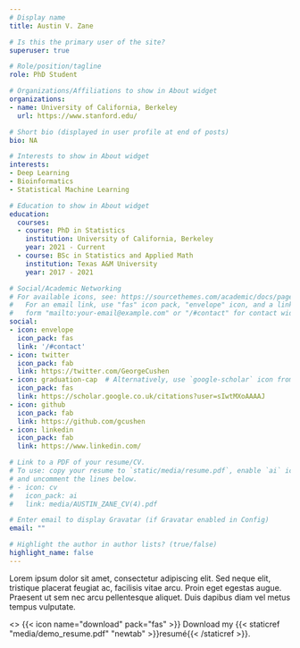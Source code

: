 ```yaml
---
# Display name
title: Austin V. Zane

# Is this the primary user of the site?
superuser: true

# Role/position/tagline
role: PhD Student

# Organizations/Affiliations to show in About widget
organizations:
- name: University of California, Berkeley
  url: https://www.stanford.edu/

# Short bio (displayed in user profile at end of posts)
bio: NA

# Interests to show in About widget
interests:
- Deep Learning
- Bioinformatics
- Statistical Machine Learning

# Education to show in About widget
education:
  courses:
  - course: PhD in Statistics
    institution: University of California, Berkeley
    year: 2021 - Current
  - course: BSc in Statistics and Applied Math
    institution: Texas A&M University
    year: 2017 - 2021

# Social/Academic Networking
# For available icons, see: https://sourcethemes.com/academic/docs/page-builder/#icons
#   For an email link, use "fas" icon pack, "envelope" icon, and a link in the
#   form "mailto:your-email@example.com" or "/#contact" for contact widget.
social:
- icon: envelope
  icon_pack: fas
  link: '/#contact'
- icon: twitter
  icon_pack: fab
  link: https://twitter.com/GeorgeCushen
- icon: graduation-cap  # Alternatively, use `google-scholar` icon from `ai` icon pack
  icon_pack: fas
  link: https://scholar.google.co.uk/citations?user=sIwtMXoAAAAJ
- icon: github
  icon_pack: fab
  link: https://github.com/gcushen
- icon: linkedin
  icon_pack: fab
  link: https://www.linkedin.com/

# Link to a PDF of your resume/CV.
# To use: copy your resume to `static/media/resume.pdf`, enable `ai` icons in `params.toml`, 
# and uncomment the lines below.
# - icon: cv
#   icon_pack: ai
#   link: media/AUSTIN_ZANE_CV(4).pdf

# Enter email to display Gravatar (if Gravatar enabled in Config)
email: ""

# Highlight the author in author lists? (true/false)
highlight_name: false
---
```



Lorem ipsum dolor sit amet, consectetur adipiscing elit. Sed neque elit, tristique placerat feugiat ac, facilisis vitae arcu. Proin eget egestas augue. Praesent ut sem nec arcu pellentesque aliquet. Duis dapibus diam vel metus tempus vulputate.

<> {{< icon name="download" pack="fas" >}} Download my {{< staticref "media/demo_resume.pdf" "newtab" >}}resumé{{< /staticref >}}.
